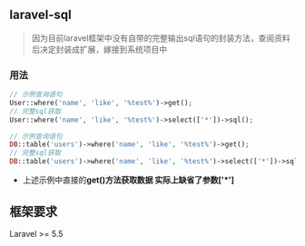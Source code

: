 ## laravel-sql

> 因为目前laravel框架中没有自带的完整输出sql语句的封装方法，查阅资料后决定封装成扩展，嫁接到系统项目中

### 用法

```php
// 示例查询语句
User::where('name', 'like', '%test%')->get();
// 完整sql获取 
User::where('name', 'like', '%test%')->select(['*'])->sql();

// 示例查询语句
DB::table('users')->where('name', 'like', '%test%')->get();
// 完整sql获取
DB::table('users')->where('name', 'like', '%test%')->select(['*'])->sql();
```

- 上述示例中直接的**get()**方法获取数据 实际上缺省了参数**['*']**

## 框架要求

Laravel >= 5.5


